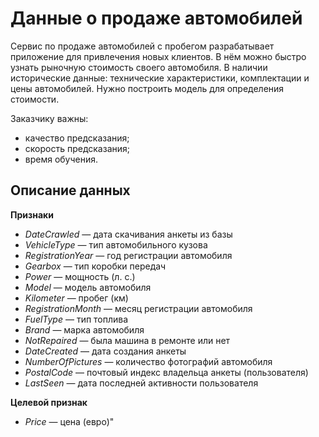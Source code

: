 # Данные о продаже автомобилей

Сервис по продаже автомобилей с пробегом разрабатывает приложение для привлечения новых клиентов. В нём можно быстро узнать рыночную стоимость своего автомобиля. В наличии исторические данные: технические характеристики, комплектации и цены автомобилей. Нужно построить модель для определения стоимости. 

Заказчику важны:

- качество предсказания;
- скорость предсказания;
- время обучения.

## Описание данных

**Признаки**
* *DateCrawled* — дата скачивания анкеты из базы
* *VehicleType* — тип автомобильного кузова
* *RegistrationYear* — год регистрации автомобиля
* *Gearbox* — тип коробки передач
* *Power* — мощность (л. с.)
* *Model* — модель автомобиля
* *Kilometer* — пробег (км)
* *RegistrationMonth* — месяц регистрации автомобиля
* *FuelType* — тип топлива
* *Brand* — марка автомобиля
* *NotRepaired* — была машина в ремонте или нет
* *DateCreated* — дата создания анкеты
* *NumberOfPictures* — количество фотографий автомобиля
* *PostalCode* — почтовый индекс владельца анкеты (пользователя)
* *LastSeen* — дата последней активности пользователя

**Целевой признак**
* *Price* — цена (евро)"
